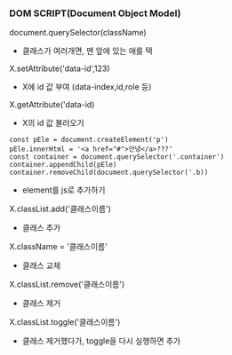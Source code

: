### DOM SCRIPT(Document Object Model)

document.querySelector(className)
- 클래스가 여러개면, 맨 앞에 있는 애를 택

X.setAttribute('data-id',123) 
- X에 id 값 부여 (data-index,id,role 등)

X.getAttribute('data-id)
- X의 id 값 불러오기

```javascipt
const pEle = document.createElement('p')
pEle.innerHtml = '<a href="#">안녕</a>???'
const container = document.querySelector('.container')
container.appendChild(pEle)
container.removeChild(document.querySelector('.b))
```
- element를 js로 추가하기

 X.classList.add('클래스이름')
 - 클래스 추가 

 X.className = '클래스이름'
 - 클래스 교체

 X.classList.remove('클래스이름')
 - 클래스 제거

 X.classList.toggle('클래스이름')
 - 클래스 제거했다가, toggle을 다시 실행하면 추가 
